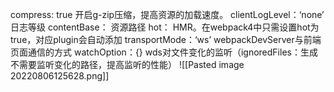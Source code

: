 compress: true  开启g-zip压缩，提高资源的加载速度。
clientLogLevel：‘none’    日志等级
contentBase：  资源路径
hot：   HMR。在webpack4中只需设置hot为true，对应plugin会自动添加
transportMode：‘ws’     webpackDevServer与前端页面通信的方式
watchOption：{}   wds对文件变化的监听（ignoredFiles：生成不需要监听变化的路径，提高监听的性能）
![[Pasted image 20220806125628.png]]